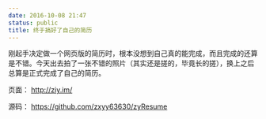 ```yaml
---
date: 2016-10-08 21:47
status: public
title: 终于搞好了自己的简历
---
```


刚起手决定做一个网页版的简历时，根本没想到自己真的能完成，而且完成的还算是不错。今天出去拍了一张不错的照片（其实还是搓的，毕竟长的搓），换上之后总算是正式完成了自己的简历。

页面：
<a href="http://ziy.im/" target="_blank">http://ziy.im/</a>

源码：
<a href="https://github.com/zxyy63630/zyResume" target="_blank">https://github.com/zxyy63630/zyResume</a>